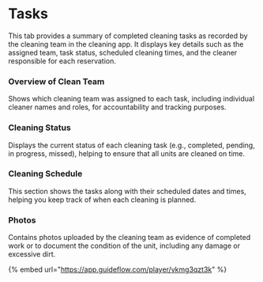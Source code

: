 # Tasks

This tab provides a summary of completed cleaning tasks as recorded by the cleaning team in the cleaning app. It displays key details such as the assigned team, task status, scheduled cleaning times, and the cleaner responsible for each reservation.&#x20;

### Overview of Clean Team

Shows which cleaning team was assigned to each task, including individual cleaner names and roles, for accountability and tracking purposes.

### Cleaning Status

Displays the current status of each cleaning task (e.g., completed, pending, in progress, missed), helping to ensure that all units are cleaned on time.

### Cleaning Schedule&#x20;

This section shows the tasks along with their scheduled dates and times, helping you keep track of when each cleaning is planned.

### Photos&#x20;

Contains photos uploaded by the cleaning team as evidence of completed work or to document the condition of the unit, including any damage or excessive dirt.

{% embed url="https://app.guideflow.com/player/vkmg3qzt3k" %}
